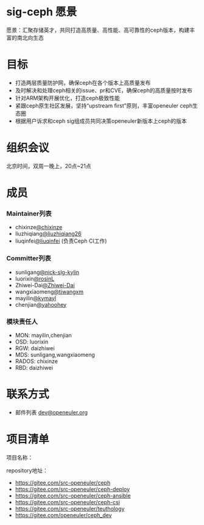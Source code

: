 
# sig-ceph 愿景

愿景：汇聚存储英才，共同打造高质量、高性能、高可靠性的ceph版本，构建丰富的南北向生态

# 目标

- 打造两层质量防护网，确保ceph在各个版本上高质量发布
- 及时解决和处理ceph相关的issue、pr和CVE，确保ceph的高质量按时发布
- 针对ARM架构开展优化，打造ceph极致性能
- 紧跟ceph原生社区发展，坚持“upstream first”原则，丰富openeuler ceph生态圈
- 根据用户诉求和ceph sig组成员共同决策openeuler新版本上ceph的版本


# 组织会议

北京时间，双周一晚上，20点~21点


# 成员

### Maintainer列表

- chixinze[@chixinze](https://gitee.com/chixinze)
- liuzhiqiang[@liuzhiqiang26](https://gitee.com/liuzhiqiang26)
- liuqinfei[@liuqinfei](https://gitee.com/liuqinfei) (负责Ceph CI工作)

### Committer列表

- sunligang[@nick-slg-kylin](https://gitee.com/nick-slg-kylin)
- luorixin[@rosinL](https://gitee.com/rosinL)
- Zhiwei-Dai[@Zhiwei-Dai](https://gitee.com/Zhiwei-Dai)
- wangxiaomeng[@tjwangxm](https://gitee.com/tjwangxm)
- mayilin[@kymayl](https://gitee.com/kymayl)
- chenjian[@yahoohey](https://gitee.com/yahoohey)


### 模块责任人

- MON:     mayilin,chenjian
- OSD:     luorixin
- RGW:     daizhiwei
- MDS:     sunligang,wangxiaomeng
- RADOS:   chixinze
- RBD:     daizhiwei

# 联系方式


- 邮件列表 <dev@openeuler.org>



# 项目清单


项目名称：

repository地址：

- https://gitee.com/src-openeuler/ceph
- https://gitee.com/src-openeuler/ceph-deploy
- https://gitee.com/src-openeuler/ceph-ansible
- https://gitee.com/src-openeuler/ceph-csi
- https://gitee.com/src-openeuler/teuthology
- https://gitee.com/openeuler/ceph_dev
